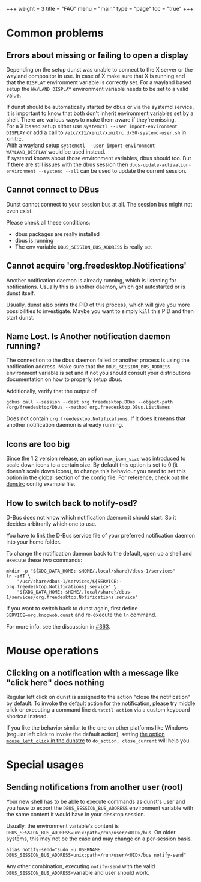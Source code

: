 +++
weight = 3
title = "FAQ"
menu = "main"
type = "page"
toc = "true"
+++

# Common problems

## Errors about missing or failing to open a display

Depending on the setup dunst was unable to connect to the X server or the wayland compositor in use. In case of X make sure that X is running and that the `DISPLAY` environment variable is correctly set. For a wayland based setup the `WAYLAND_DISPLAY` environment variable needs to be set to a valid value.

If dunst should be automatically started by dbus or via the systemd service, it is important to know that both don't inherit environment variables set by a shell.
There are various ways to make them aware if they're missing.  
For a X based setup either use `systemctl --user import-environment DISPLAY` or add a call to `/etc/X11/xinit/xinitrc.d/50-systemd-user.sh` in xinitrc.  
With a wayland setup `systemctl --user import-environment WAYLAND_DISPLAY` would be used instead.  
If systemd knows about those environment variables, dbus should too.
But if there are still issues with the dbus session then `dbus-update-activation-environment --systemd --all` can be used to update the current session.

## Cannot connect to DBus

Dunst cannot connect to your session bus at all. The session bus might not even exist.

Please check all these conditions:

- dbus packages are really installed
- dbus is running
- The env variable `DBUS_SESSION_BUS_ADDRESS` is really set

## Cannot acquire 'org.freedesktop.Notifications'

Another notification daemon is already running, which is listening for notifications. Usually this is another daemon, which got autostarted or is dunst itself.

Usually, dunst also prints the PID of this process, which will give you more possibilities to investigate. Maybe you want to simply `kill` this PID and then start dunst.

## Name Lost. Is Another notification daemon running?

The connection to the dbus daemon failed or another process is using the notification address. Make sure that the `DBUS_SESSION_BUS_ADDRESS` environment variable is set and if not you should consult your distributions documentation on how to properly setup dbus.

Additionally, verify that the output of

```
gdbus call --session --dest org.freedesktop.DBus --object-path /org/freedesktop/Dbus --method org.freedesktop.DBus.ListNames
```

Does not contain `org.freedesktop.Notifications`. If it does it means that another notification daemon is already running.

## Icons are too big

Since the 1.2 version release, an option `max_icon_size` was introduced to scale down icons to a certain size. By default this option is set to 0 (it doesn't scale down icons), to change this behaviour you need to set this option in the global section of the config file. For reference, check out the [dunstrc](https://github.com/dunst-project/dunst/blob/master/dunstrc#L159) config example file.

## How to switch back to notify-osd?

D-Bus does not know which notification daemon it should start. So it decides arbitrarily which one to use.

You have to link the D-Bus service file of your preferred notification daemon into your home folder.

To change the notification daemon back to the default, open up a shell and execute these two commands:

```
mkdir -p "${XDG_DATA_HOME:-$HOME/.local/share}/dbus-1/services"
ln -sfT \
    "/usr/share/dbus-1/services/${SERVICE:-org.freedesktop.Notifications}.service" \
    "${XDG_DATA_HOME:-$HOME/.local/share}/dbus-1/services/org.freedesktop.Notifications.service"
```

If you want to switch back to dunst again, first define `SERVICE=org.knopwob.dunst` and re-execute the `ln` command.

For more info, see the discussion in [#363](https://github.com/dunst-project/dunst/issues/363).

# Mouse operations

## Clicking on a notification with a message like "click here" does nothing

Regular left click on dunst is assigned to the action "close the notification" by default. To invoke the default action for the notification, please try middle click or executing a command line `dunstctl action` via a custom keyboard shortcut instead.

If you like the behavior similar to the one on other platforms like Windows (regular left click to invoke the default action), setting [the option `mouse_left_click` in the dunstrc](https://github.com/dunst-project/dunst/blob/732227eff5df7afa3f44bc7f2cc661b22b4e3f0b/dunstrc#L273) to `do_action, close_current` will help you.

# Special usages

## Sending notifications from another user (root)

Your new shell has to be able to execute commands as dunst's user and you have to export the `DBUS_SESSION_BUS_ADDRESS` environment variable with the same content it would have in your desktop session.

Usually, the environment variable's content is `DBUS_SESSION_BUS_ADDRESS=unix:path=/run/user/<UID>/bus`. On older systems, this may not be the case and may change on a per-session basis.

```
alias notify-send="sudo -u USERNAME DBUS_SESSION_BUS_ADDRESS=unix:path=/run/user/<UID>/bus notify-send"
```

Any other combination, executing `notify-send` with the valid `DBUS_SESSION_BUS_ADDRESS`-variable and user should work.
